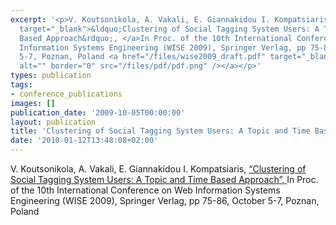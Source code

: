 ```yaml
---
excerpt: '<p>V. Koutsonikola, A. Vakali, E. Giannakidou I. Kompatsiaris, <a href="http://www.springerlink.com/content/9563v233121510v3/"
  target="_blank">&ldquo;Clustering of Social Tagging System Users: A Topic and Time
  Based Approach&rdquo;, </a>In Proc. of the 10th International Conference on Web
  Information Systems Engineering (WISE 2009), Springer Verlag, pp 75-86, October
  5-7, Poznan, Poland <a href="/files/wise2009_draft.pdf" target="_blank"><img align="top"
  alt="" border="0" src="/files/pdf/pdf.png" /></a></p>'
types: publication
tags:
- conference_publications
images: []
publication_date: '2009-10-05T00:00:00'
layout: publication
title: 'Clustering of Social Tagging System Users: A Topic and Time Based Approach'
date: '2010-01-12T13:48:08+02:00'
---
```

<p>V. Koutsonikola, A. Vakali, E. Giannakidou I. Kompatsiaris, <a href="http://www.springerlink.com/content/9563v233121510v3/" target="_blank">&ldquo;Clustering of Social Tagging System Users: A Topic and Time Based Approach&rdquo;, </a>In Proc. of the 10th International Conference on Web Information Systems Engineering (WISE 2009), Springer Verlag, pp 75-86, October 5-7, Poznan, Poland <a href="/files/wise2009_draft.pdf" target="_blank"><img align="top" alt="" border="0" src="/files/pdf/pdf.png" /></a></p>
